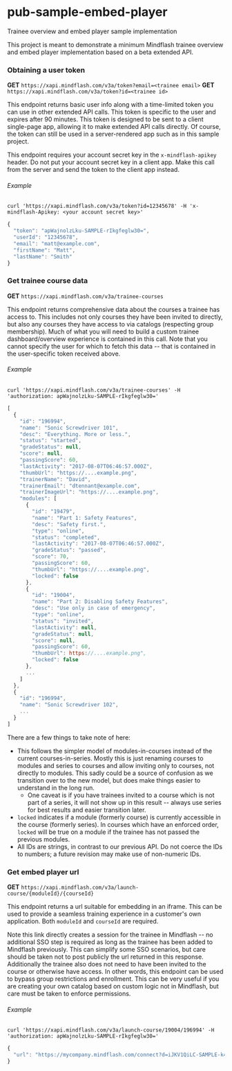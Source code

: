 # pub-sample-embed-player
Trainee overview and embed player sample implementation

This project is meant to demonstrate a minimum Mindflash trainee overview and embed player implementation based on a beta extended API.


### Obtaining a user token
**GET**  `https://xapi.mindflash.com/v3a/token?email=<trainee email>`
**GET**  `https://xapi.mindflash.com/v3a/token?id=<trainee id>`

This endpoint returns basic user info along with a time-limited token you can use in other extended API calls. This token is specific to the user and expires after 90 minutes. This token is designed to be sent to a client single-page app, allowing it to make extended API calls directly. Of course, the token can still be used in a server-rendered app such as in this sample project.

This endpoint requires your account secret key in the `x-mindflash-apikey` header. Do not put your account secret key in a client app. Make this call from the server and send the token to the client app instead.

###### Example
`curl 'https://xapi.mindflash.com/v3a/token?id=12345678' -H 'x-mindflash-Apikey: <your account secret key>'`

```javascript
{
  "token": "apWajnolzLku-SAMPLE-rIkgfeglw30=",
  "userId": "12345678",
  "email": "matt@example.com",
  "firstName": "Matt",
  "lastName": "Smith"
}
```


### Get trainee course data
**GET**  `https://xapi.mindflash.com/v3a/trainee-courses`

This endpoint returns comprehensive data about the courses a trainee has access to. This includes not only courses they have been invited to directly, but also any courses they have access to via catalogs (respecting group membership). Much of what you will need to build a custom trainee dashboard/overview experience is contained in this call. Note that you cannot specify the user for which to fetch this data -- that is contained in the user-specific token received above.

###### Example
`curl 'https://xapi.mindflash.com/v3a/trainee-courses' -H 'authorization: apWajnolzLku-SAMPLE-rIkgfeglw30='`

```javascript
[
  {
    "id": "196994",
    "name": "Sonic Screwdriver 101",
    "desc": "Everything. More or less.",
    "status": "started",
    "gradeStatus": null,
    "score": null,
    "passingScore": 60,
    "lastActivity": "2017-08-07T06:46:57.000Z",
    "thumbUrl": "https://....example.png",
    "trainerName": "David",
    "trainerEmail": "dtennant@example.com",
    "trainerImageUrl": "https://....example.png",
    "modules": [
      {
        "id": "19479",
        "name": "Part 1: Safety Features",
        "desc": "Safety first.",
        "type": "online",
        "status": "completed",
        "lastActivity": "2017-08-07T06:46:57.000Z",
        "gradeStatus": "passed",
        "score": 70,
        "passingScore": 60,
        "thumbUrl": "https://....example.png",
        "locked": false
      },
      {
        "id": "19004",
        "name": "Part 2: Disabling Safety Features",
        "desc": "Use only in case of emergency",
        "type": "online",
        "status": "invited",
        "lastActivity": null,
        "gradeStatus": null,
        "score": null,
        "passingScore": 60,
        "thumbUrl": https://....example.png",
        "locked": false
      },
      ...
    ]
  },
  {
    "id": "196994",
    "name": "Sonic Screwdriver 102",
    ...
  }
]
```

There are a few things to take note of here:
* This follows the simpler model of modules-in-courses instead of the current courses-in-series. Mostly this is just renaming courses to modules and series to courses and allow inviting only to courses, not directly to modules. This sadly could be a source of confusion as we transition over to the new model, but does make things easier to understand in the long run.
  - One caveat is if you have trainees invited to a course which is not part of a series, it will not show up in this result -- always use series for best results and easier transition later.
* `locked` indicates if a module (formerly course) is currently accessible in the course (formerly series). In courses which have an enforced order, `locked` will be true on a module if the trainee has not passed the previous modules.
* All IDs are strings, in contrast to our previous API. Do not coerce the IDs to numbers; a future revision may make use of non-numeric IDs.

### Get embed player url
**GET**  `https://xapi.mindflash.com/v3a/launch-course/{moduleId}/{courseId}`

This endpoint returns a url suitable for embedding in an iframe. This can be used to provide a seamless training experience in a customer's own application. Both `moduleId` and `courseId` are required.

Note this link directly creates a session for the trainee in Mindflash -- no additional SSO step is required as long as the trainee has been added to Mindflash previously. This can simplify some SSO scenarios, but care should be taken not to post publicly the url returned in this response.  Additionally the trainee also does not need to have been invited to the course or otherwise have access. In other words, this endpoint can be used to bypass group restrictions and enrollment. This can be very useful if you are creating your own catalog based on custom logic not in Mindflash, but care must be taken to enforce permissions.

###### Example
`curl 'https://xapi.mindflash.com/v3a/launch-course/19004/196994' -H 'authorization: apWajnolzLku-SAMPLE-rIkgfeglw30='`

```javascript
{
  "url": "https://mycompany.mindflash.com/connect?d=iJKV1QiLC-SAMPLE-k49H635"
}
```
